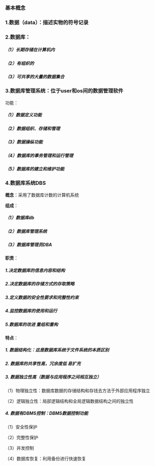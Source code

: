 <h3>基本概念</h3>


### 1.数据（data）：描述实物的符号记录
### 2.数据库：
##### （1）长期存储在计算机内
##### （2）有组织的
##### （3）可共享的大量的数据集合
### 3.数据库管理系统：位于user和os间的数据管理软件
功能：
##### （1）数据定义功能
##### （2）数据组织、存储和管理
##### （3）数据操纵功能
##### （4）数据库的事务管理和运行管理
##### （5）数据库的建立和维护功能
### 4.数据库系统DBS
**概念**：采用了数据库计数的计算机系统

**组成**：
##### （1）数据库db
##### （2）数据库管理系统
##### （3）数据库管理员DBA

**职责**：
##### 1.决定数据库的信息内容和结构
##### 2.决定数据库的存储方式的存取策略
##### 3.定义数据的安全性要求和完整性约束
##### 4.监控数据库的使用和运行
##### 5.数据库的改进 重组和重构

**特点**：
##### 1. 数据结构化：这是数据库系统于文件系统的本质区别
##### 2. 数据库的共享性高，冗余度低 易扩充
##### 3. 数据独立性高（数据与应用程序之间相互独立）

（1）物理独立性：数据库数据的存储结构和存钱去方法于外部应用程序独立

（2）逻辑独立性：局部逻辑结构和全局逻辑数据结构之间的独立性
##### 4. 数据有DBMS控制：DBMS数据控制功能
（1）安全性保护

（2）完整性保护

（3）并发控制

（4）数据库恢复：利用备份进行快速恢复
